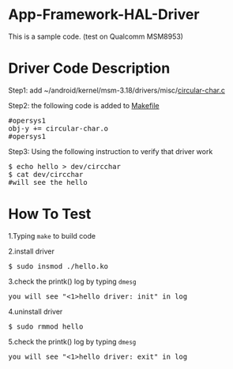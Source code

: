 # App-Framework-HAL-Driver
This is a sample code. (test on Qualcomm MSM8953)

# Driver Code Description
Step1: add ~/android/kernel/msm-3.18/drivers/misc/[circular-char.c](https://github.com/ivan0124/android-programming/blob/master/app-framework-hal-driver/android/kernel/msm-3.18/drivers/misc/circular-char.c)

Step2: the following code is added to [Makefile](https://github.com/ivan0124/android-programming/blob/master/app-framework-hal-driver/android/kernel/msm-3.18/drivers/misc/Makefile)
<pre>
#opersys1
obj-y += circular-char.o
#opersys1
</pre>

Step3: Using the following instruction to verify that driver work
<pre>
$ echo hello > dev/circchar
$ cat dev/circchar
#will see the hello
</pre>

# How To Test 
1.Typing `make` to build code

2.install driver
<pre>
$ sudo insmod ./hello.ko
</pre>
3.check the printk() log by typing `dmesg`
<pre>you will see "<1>hello_driver: init" in log </pre>

4.uninstall driver
<pre>
$ sudo rmmod hello
</pre>
5.check the printk() log by typing `dmesg`
<pre>you will see "<1>hello_driver: exit" in log</pre>
